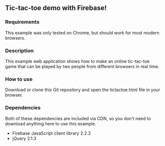 ## Tic-tac-toe demo with Firebase!

### Requirements
This example was only tested on Chrome, but should work for most modern
browsers.

### Description
This example web application shows how to make an online tic-tac-toe game that
can be played by two people from different browsers in real time.

### How to use
Download or clone this Git repository and open the tictactoe.html file in your
browser.

### Dependencies
Both of these dependencies are included via CDN, so you don't need to download
anything here to use this example.
* Firebase JavaScript client library 2.2.2
* jQuery 2.1.3

